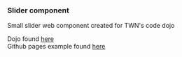 ### Slider component

Small slider web component created for TWN's code dojo

Dojo found [here](https://github.com/priitpu/code-dojo)  
Github pages example found [here](https://mvaik.github.io/slider/)
